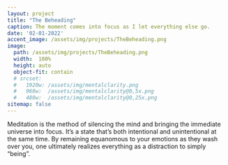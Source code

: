 ```yaml
---
layout: project
title: "The Beheading"
caption: The moment comes into focus as I let everything else go.
date: '02-01-2022'
accent_image: /assets/img/projects/TheBeheading.png   
image: 
  path: /assets/img/projects/TheBeheading.png  
  width:  100%
  height: auto
  object-fit: contain
  # srcset: 
  #   1920w: /assets/img/mentalclarity.png
  #   960w:  /assets/img/mentalclarity@0,5x.png
  #   480w:  /assets/img/mentalclarity@0,25x.png
sitemap: false
---
```


  Meditation is the method of silencing the mind and bringing the immediate universe into focus. It’s a state that’s both intentional and unintentional at the same time. By remaining equanomous to your emotions as they wash over you, one ultimately realizes everything as a distraction to simply “being”.